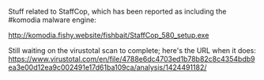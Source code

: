 Stuff related to StaffCop, which has been reported as including the #komodia malware engine:

http://komodia.fishy.website/fishbait/StaffCop_580_setup.exe


Still waiting on the virustotal scan to complete; here's the URL when it does:
https://www.virustotal.com/en/file/4788e6dc4703ed1b78b82c8c4354bdb9ea3e00d12ea9c002491e17d61ba109ca/analysis/1424491182/
